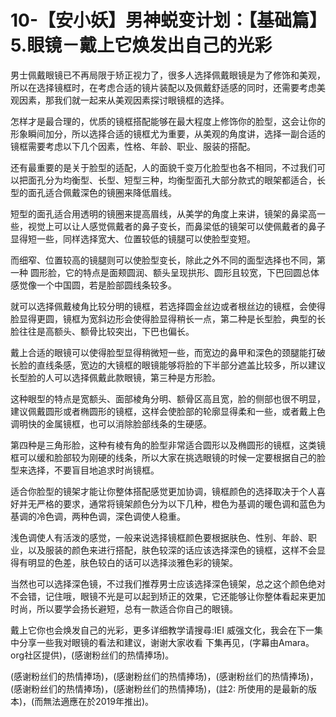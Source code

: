 # 10-【安小妖】男神蜕变计划：【基础篇】5.眼镜－戴上它焕发出自己的光彩

男士佩戴眼镜已不再局限于矫正视力了，很多人选择佩戴眼镜是为了修饰和美观，所以在选择镜框时，在考虑合适的镜片装配以及佩戴舒适感的同时，还需要考虑美观因素，那我们就一起来从美观因素探讨眼镜框的选择。

怎样才是最合理的，优质的镜框搭配能够在最大程度上修饰你的脸型，这会让你的形象瞬间加分，所以选择合适的镜框尤为重要，从美观的角度讲，选择一副合适的镜框需要考虑以下几个因素，性格、年龄、职业、服装的搭配。

还有最重要的是关于脸型的适配，人的面貌千变万化脸型也各不相同，不过我们可以把面孔分为均衡型、长型、短型三种，均衡型面孔大部分款式的眼架都适合，长型的面孔适合佩戴深色的镜圈来降低眉线。

短型的面孔适合用透明的镜圈来提高眉线，从美学的角度上来讲，镜架的鼻梁高一些，视觉上可以让人感觉佩戴者的鼻子变长，而鼻梁低的镜架可以使佩戴者的鼻子显得短一些，同样选择宽大、位置较低的镜腿可以使脸型变短。

而细窄、位置较高的镜腿则可以使脸型变长，除此之外不同的面型选择也不同，第一种 圆形脸，它的特点是面颊圆润、额头呈现拱形、圆形且较宽，下巴回圆总体感觉像一个中国圆，若是脸部圆线条较多。

就可以选择佩戴棱角比较分明的镜框，若选择圆金丝边或者根丝边的镜框，会使得脸显得更圆，镜框为宽斜边形会使得脸显得稍长一点，第二种是长型脸，典型的长脸往往是高额头、额骨比较突出，下巴也偏长。

戴上合适的眼镜可以使得脸型显得稍微短一些，而宽边的鼻甲和深色的颈腿能打破长脸的直线条感，宽边的大镜框的眼镜能够将脸的下半部分遮盖比较多，所以建议长型脸的人可以选择佩戴此款眼镜，第三种是方形脸。

这种眼型的特点是宽额头、面部棱角分明、额骨区高且宽，脸的侧部也很不明显，建议佩戴圆形或者椭圆形的镜框，这样会使脸部的轮廓显得柔和一些，或者戴上色调明快的金属镜框，也可以消除脸部线条的生硬感。

第四种是三角形脸，这种有棱有角的脸型非常适合圆形以及椭圆形的镜框，这类镜框可以缓和脸部较为刚硬的线条，所以大家在挑选眼镜的时候一定要根据自己的脸型来选择，不要盲目地追求时尚镜框。

适合你脸型的镜架才能让你整体搭配感觉更加协调，镜框颜色的选择取决于个人喜好并无严格的要求，通常将镜架颜色分为以下几种，橙色为基调的暖色调和蓝色为基调的冷色调，两种色调，深色调使人稳重。

浅色调使人有活泼的感觉，一般来说选择镜框颜色要根据肤色、性别、年龄、职业，以及服装的颜色来进行搭配，肤色较深的话应该选择深色的镜框，这样不会显得有明显的色差，肤色较白的话可以选择淡雅色彩的镜架。

当然也可以选择深色镜，不过我们推荐男士应该选择深色镜架，总之这个颜色绝对不会错，记住哦，眼镜不光是可以起到矫正的效果，它还能够让你整体看起来更加时尚，所以要学会扬长避短，总有一款适合你自己的眼镜。

戴上它你也会焕发自己的光彩，更多详细教学请搜尋:IEI 威强文化，我会在下一集中分享一些我对眼镜的看法和建议，谢谢大家收看 下集再见，(字幕由Amara。org社区提供)，(感谢粉丝们的热情捧场)。

(感谢粉丝们的热情捧场)，(感谢粉丝们的热情捧场)，(感谢粉丝们的热情捧场)，(感谢粉丝们的热情捧场)，(感谢粉丝们的热情捧场)，(註2: 所使用的是最新的版本)，(而無法適應在於2019年推出)。

